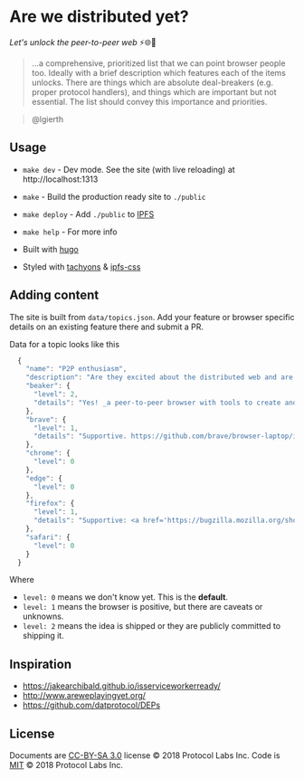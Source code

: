 # Are we distributed yet?

_Let's unlock the peer-to-peer web_ ⚡🌐🔑

> ...a comprehensive, prioritized list that we can point browser people too. Ideally with a brief description which features each of the items unlocks. There are things which are absolute deal-breakers (e.g. proper protocol handlers), and things which are important but not essential. The list should convey this importance and priorities.

> @lgierth

## Usage

- `make dev` - Dev mode. See the site (with live reloading) at http://localhost:1313
- `make` - Build the production ready site to `./public`
- `make deploy` - Add `./public` to [IPFS]
- `make help` - For more info

- Built with [hugo]
- Styled with [tachyons] & [ipfs-css]

## Adding content

The site is built from `data/topics.json`. Add your feature or browser specific details on an existing feature there and submit a PR.

Data for a topic looks like this

```js
  {
    "name": "P2P enthusiasm",
    "description": "Are they excited about the distributed web and are they publicly committed to making it happen?",
    "beaker": {
      "level": 2,
      "details": "Yes! _a peer-to-peer browser with tools to create and host websites. Don't just browse the Web, build it._ https://beakerbrowser.com"
    },
    "brave": {
      "level": 1,
      "details": "Supportive. https://github.com/brave/browser-laptop/issues/9556"
    },
    "chrome": {
      "level": 0
    },
    "edge": {
      "level": 0
    },
    "firefox": {
      "level": 1,
      "details": "Supportive: <a href='https://bugzilla.mozilla.org/show_bug.cgi?id=1435798'>https://bugzilla.mozilla.org/show_bug.cgi?id=1435798</a>"
    },
    "safari": {
      "level": 0
    }
  }
```

Where

- `level: 0` means we don't know yet. This is the **default**.
- `level: 1` means the browser is positive, but there are caveats or unknowns.
- `level: 2` means the idea is shipped or they are publicly committed to shipping it.

## Inspiration

- https://jakearchibald.github.io/isserviceworkerready/
- http://www.areweplayingyet.org/
- https://github.com/datprotocol/DEPs

## License

Documents are [CC-BY-SA 3.0] license © 2018 Protocol Labs Inc.
Code is [MIT](./LICENSE) © 2018 Protocol Labs Inc.

[IPFS]: https://ipfs.io
[hugo]: https://gohugo.io
[tachyons]: http://tachyons.io
[ipfs-css]: https://github.com/ipfs-shipyard/ipfs-css
[CC-BY-SA 3.0]: https://ipfs.io/ipfs/QmVreNvKsQmQZ83T86cWSjPu2vR3yZHGPm5jnxFuunEB9u
